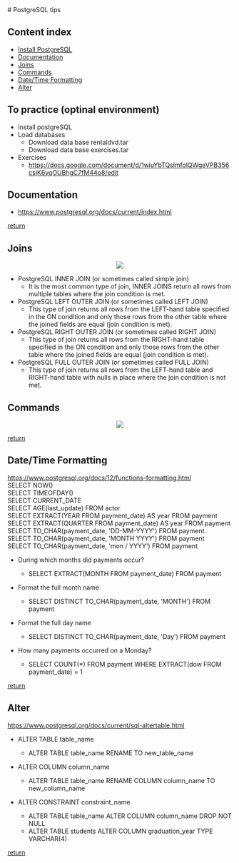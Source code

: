 <a name="top">
# PostgreSQL tips

## Content index
* [Install PostgreSQL](#toPractice)
* [Documentation](#documentation)
* [Joins](#joins)
* [Commands](#commands)
* [Date/Time Formatting](#dateTime)   
* [Alter](#alter)   


<a name="toPractice">  

## To practice (optinal environment)
* Install postgreSQL
* Load databases
	* Download data base rentaldvd.tar  
	* Download data base exercises.tar 
* Exercises
	* https://docs.google.com/document/d/1wiuYbTQslmfolQWgeVPB356csjK6yqOUBhgC7fM44o8/edit

<a name="documentation">  
  
## Documentation
* https://www.postgresql.org/docs/current/index.html  

[return](#top)

<a name="joins">  
  
## Joins
<p align="center">
  <img src="https://user-images.githubusercontent.com/59533087/211632361-3d17caa8-d1a6-4b35-af49-6656485770f8.png">
</p>

* PostgreSQL INNER JOIN (or sometimes called simple join)
  * It is the most common type of join, INNER JOINS return all rows from multiple tables where the join condition is met.
* PostgreSQL LEFT OUTER JOIN (or sometimes called LEFT JOIN)
  * This type of join returns all rows from the LEFT-hand table specified in the ON condition and only those rows from the other table where the joined           fields are equal (join condition is met).
* PostgreSQL RIGHT OUTER JOIN (or sometimes called RIGHT JOIN)
  * This type of join returns all rows from the RIGHT-hand table specified in the ON condition and only those rows from the other table where the joined         fields are equal (join condition is met).
* PostgreSQL FULL OUTER JOIN (or sometimes called FULL JOIN)
  * This type of join returns all rows from the LEFT-hand table and RIGHT-hand table with nulls in place where the join condition is not met.

<a name="commands"> 
	
## Commands
<p align="center">
  <img src="https://user-images.githubusercontent.com/59533087/221257371-db4e79f6-3cd5-4b3b-87fc-ad5077319957.png">
</p>

[return](#top)

<a name="dateTime">  
    
## Date/Time Formatting
https://www.postgresql.org/docs/12/functions-formatting.html    
SELECT NOW()  
SELECT TIMEOFDAY()  
SELECT CURRENT_DATE  
SELECT AGE(last_update) FROM actor  
SELECT EXTRACT(YEAR FROM payment_date) AS year FROM payment  
SELECT EXTRACT(QUARTER FROM payment_date) AS year FROM payment  
SELECT TO_CHAR(payment_date, 'DD-MM-YYYY') FROM payment  
SELECT TO_CHAR(payment_date, 'MONTH YYYY') FROM payment  
SELECT TO_CHAR(payment_date, 'mon / YYYY') FROM payment  

* During which months did payments occur?
	* SELECT EXTRACT(MONTH FROM payment_date) FROM payment

* Format the full month name
	* SELECT DISTINCT TO_CHAR(payment_date, 'MONTH') FROM payment

* Format the full day name
	* SELECT DISTINCT TO_CHAR(payment_date, 'Day') FROM payment

* How many payments occurred on a Monday?
	* SELECT COUNT(*) FROM payment WHERE EXTRACT(dow FROM payment_date) = 1

[return](#top)
  
<a name="alter">  
  
## Alter
https://www.postgresql.org/docs/current/sql-altertable.html
* ALTER TABLE table_name
	* ALTER TABLE table_name RENAME TO new_table_name

* ALTER COLUMN column_name
	* ALTER TABLE table_name RENAME COLUMN column_name TO new_column_name

* ALTER CONSTRAINT constraint_name
	* ALTER TABLE table_name ALTER COLUMN column_name DROP NOT NULL
	* ALTER TABLE students ALTER COLUMN graduation_year TYPE VARCHAR(4)

[return](#top)  






